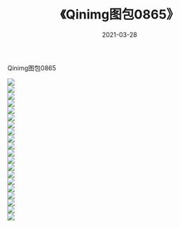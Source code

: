 ﻿---
layout: post
title:  《Qinimg图包0865》
date:   2021-03-28
img: http://imgx.orgx.ga/Qinimg图包/Qinimg图包0865/000.jpg
categories: [美女, 清纯, 唯美]
---

Qinimg图包0865

 ![](http://imgx.orgx.ga/Qinimg图包/Qinimg图包0865/001.jpg) <br>![](http://imgx.orgx.ga/Qinimg图包/Qinimg图包0865/002.jpg) <br>![](http://imgx.orgx.ga/Qinimg图包/Qinimg图包0865/003.jpg) <br>![](http://imgx.orgx.ga/Qinimg图包/Qinimg图包0865/004.jpg) <br>![](http://imgx.orgx.ga/Qinimg图包/Qinimg图包0865/005.jpg) <br>![](http://imgx.orgx.ga/Qinimg图包/Qinimg图包0865/006.jpg) <br>![](http://imgx.orgx.ga/Qinimg图包/Qinimg图包0865/007.jpg) <br>![](http://imgx.orgx.ga/Qinimg图包/Qinimg图包0865/008.jpg) <br>![](http://imgx.orgx.ga/Qinimg图包/Qinimg图包0865/009.jpg) <br>![](http://imgx.orgx.ga/Qinimg图包/Qinimg图包0865/010.jpg) <br>![](http://imgx.orgx.ga/Qinimg图包/Qinimg图包0865/011.jpg) <br>![](http://imgx.orgx.ga/Qinimg图包/Qinimg图包0865/012.jpg) <br>![](http://imgx.orgx.ga/Qinimg图包/Qinimg图包0865/013.jpg) <br>![](http://imgx.orgx.ga/Qinimg图包/Qinimg图包0865/014.jpg) <br>![](http://imgx.orgx.ga/Qinimg图包/Qinimg图包0865/015.jpg) <br>![](http://imgx.orgx.ga/Qinimg图包/Qinimg图包0865/016.jpg) <br>![](http://imgx.orgx.ga/Qinimg图包/Qinimg图包0865/017.jpg) <br>![](http://imgx.orgx.ga/Qinimg图包/Qinimg图包0865/018.jpg) <br>![](http://imgx.orgx.ga/Qinimg图包/Qinimg图包0865/019.jpg) <br>![](http://imgx.orgx.ga/Qinimg图包/Qinimg图包0865/020.jpg) <br>